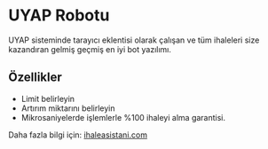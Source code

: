 # UYAP Robotu
UYAP sisteminde tarayıcı eklentisi olarak çalışan ve tüm ihaleleri size kazandıran gelmiş geçmiş en iyi bot yazılımı.

## Özellikler
- Limit belirleyin
- Artırım miktarını belirleyin
- Mikrosaniyelerde işlemlerle %100 ihaleyi alma garantisi.

Daha fazla bilgi için: [ihaleasistani.com](https://ihaleasistani.com)
